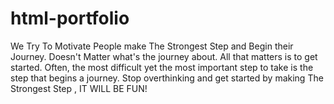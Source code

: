 # html-portfolio
We Try To Motivate People make The Strongest Step and Begin their Journey. Doesn't Matter what's the journey about. All that matters is to get started. Often, the most difficult yet the most important step to take is the step that begins a journey.  Stop overthinking and get started by making The Strongest Step , IT WILL BE FUN!
